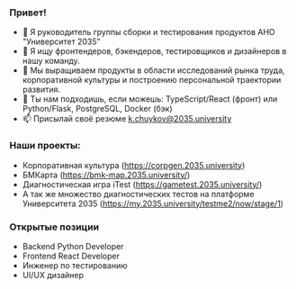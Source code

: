 ### Привет!

- 👋 Я руководитель группы сборки и тестирования продуктов АНО "Университет 2035"
- 👀 Я ищу фронтендеров, бэкендеров, тестировщиков и дизайнеров в нашу команду.
- 🌱 Мы выращиваем продукты в области исследований рынка труда, корпоративной культуры и построению персональной траектории развития.
- 💞️ Ты нам подходишь, если можешь: TypeScript/React (фронт) или Python/Flask, PostgreSQL, Docker (бэк)
- 📫 Присылай своё резюме k.chuykov@2035.university

### Наши проекты:

- Корпоративная культура (https://corpgen.2035.university)
- БМКарта (https://bmk-map.2035.university/)
- Диагностическая игра iTest (https://gametest.2035.university/)
- А так же множество диагностических тестов на платформе Университета 2035 (https://my.2035.university/testme2/now/stage/1)

### Открытые позиции

- Backend Python Developer 
- Frontend React Developer
- Инженер по тестированию
- UI/UX дизайнер
